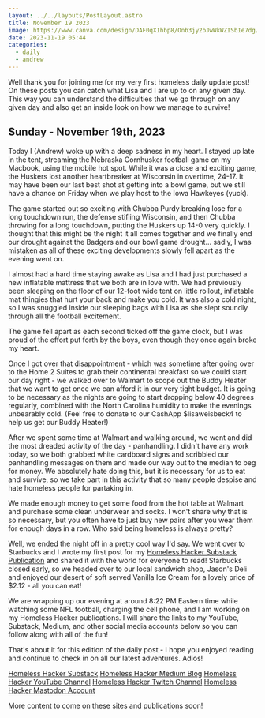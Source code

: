 ```yaml
---
layout: ../../layouts/PostLayout.astro
title: November 19 2023
image: https://www.canva.com/design/DAF0qXIhbp8/Onb3jy2bJwWkWZISbIe7dg/edit?utm_content=DAF0qXIhbp8&utm_campaign=designshare&utm_medium=link2&utm_source=sharebutton
date: 2023-11-19 05:44
categories:
  - daily
  - andrew
---
```


Well thank you for joining me for my very first homeless daily update post! On these posts you can catch what Lisa and I are up to on any given day. This way you can understand the difficulties that we go through on any given day and also get an inside look on how we manage to survive!

## Sunday - November 19th, 2023

Today I (Andrew) woke up with a deep sadness in my heart. I stayed up late in the tent, streaming the Nebraska Cornhusker football game on my Macbook, using the mobile hot spot. While it was a close and exciting game, the Huskers lost another heartbreaker at Wisconsin in overtime, 24-17. It may have been our last best shot at getting into a bowl game, but we still have a chance on Friday when we play host to the Iowa Hawkeyes (yuck).

The game started out so exciting with Chubba Purdy breaking lose for a long touchdown run, the defense stifling Wisconsin, and then Chubba throwing for a long touchdown, putting the Huskers up 14-0 very quickly. I thought that this might be the night it all comes together and we finally end our drought against the Badgers and our bowl game drought... sadly, I was mistaken as all of these exciting developments slowly fell apart as the evening went on.

I almost had a hard time staying awake as Lisa and I had just purchased a new inflatable mattress that we both are in love with. We had previously been sleeping on the floor of our 12-foot wide tent on little rollout, inflatable mat thingies that hurt your back and make you cold. It was also a cold night, so I was snuggled inside our sleeping bags with Lisa as she slept soundly through all the football excitement.

The game fell apart as each second ticked off the game clock, but I was proud of the effort put forth by the boys, even though they once again broke my heart.

Once I got over that disappointment - which was sometime after going over to the Home 2 Suites to grab their continental breakfast so we could start our day right - we walked over to Walmart to scope out the Buddy Heater that we want to get once we can afford it in our very tight budget. It is going to be necessary as the nights are going to start dropping below 40 degrees regularly, combined with the North Carolina humidity to make the evenings unbearably cold. (Feel free to donate to our CashApp $lisaweisbeck4 to help us get our Buddy Heater!)

After we spent some time at Walmart and walking around, we went and did the most dreaded activity of the day - panhandling. I didn't have any work today, so we both grabbed white cardboard signs and scribbled our panhandling messages on them and made our way out to the median to beg for money. We absolutely hate doing this, but it is necessary for us to eat and survive, so we take part in this activity that so many people despise and hate homeless people for partaking in.

We made enough money to get some food from the hot table at Walmart and purchase some clean underwear and socks. I won't share why that is so necessary, but you often have to just buy new pairs after you wear them for enough days in a row. Who said being homeless is always pretty?

Well, we ended the night off in a pretty cool way I'd say. We went over to Starbucks and I wrote my first post for my [Homeless Hacker Substack Publication](https://homelesshacker.substack.com/p/welcome-to-the-homeless-hacker?utm_source=profile&utm_medium=reader2) and shared it with the world for everyone to read! Starbucks closed early, so we headed over to our local sandwich shop, Jason's Deli and enjoyed our desert of soft served Vanilla Ice Cream for a lovely price of $2.12 - all you can eat!

We are wrapping up our evening at around 8:22 PM Eastern time while watching some NFL football, charging the cell phone, and I am working on my Homeless Hacker publications. I will share the links to my YouTube, Substack, Medium, and other social media accounts below so you can follow along with all of the fun!

That's about it for this edition of the daily post - I hope you enjoyed reading and continue to check in on all our latest adventures. Adios!

[Homeless Hacker Substack](https://substack.com/@thehomelessdeveloper)
[Homeless Hacker Medium Blog](https://homelesshacker.medium.com/)
[Homeless Hacker YouTube Channel](https://www.youtube.com/channel/UCozJS57upqPA11ATToxn82A)
[Homeless Hacker Twitch Channel](https://www.twitch.tv/homelesshacker4/)
[Homeless Hacker Mastodon Account](https://hachyderm.io/@homeless_hacker)

More content to come on these sites and publications soon!
